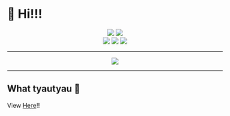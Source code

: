 # :wave: Hi!!!

<div align="center">
<img src="https://img.shields.io/badge/age-17-9cf.svg?style=for-the-badge"></img>
<img src="https://img.shields.io/badge/Occupation-student-success.svg?style=for-the-badge"></img><br>
<img src="https://img.shields.io/badge/OS-macOS-critical.svg?style=for-the-badge"></img>
<img src="https://img.shields.io/badge/Mac-Love-ff69b4.svg?style=for-the-badge"></img>
<img src="https://img.shields.io/badge/editor-webstorm-orange.svg?style=for-the-badge"></img><br>
</div>

<hr>

<div align="center">
<img src="https://github-readme-streak-stats.herokuapp.com/?user=tyautyau56&theme=dark"></img>
</div>

<hr>

## What tyautyau 🤔
View [Here](https://www.google.com/search?q=%E3%83%81%E3%83%A3%E3%82%A6%E3%83%81%E3%83%A3%E3%82%A6&source=lnms&tbm=isch)!!

